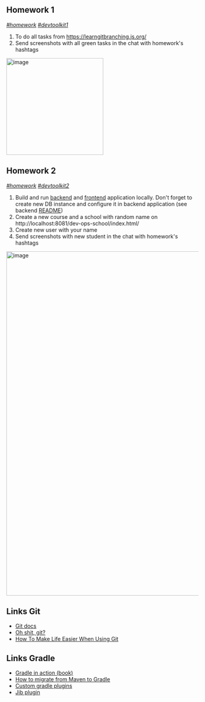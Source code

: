 ## Homework 1
*[#homework]() [#devtoolkit1]()*
1. To do all tasks from https://learngitbranching.js.org/
2. Send screenshots with all green tasks in the chat with homework's hashtags
<img width="254" alt="image" src="https://user-images.githubusercontent.com/10992037/183635754-95427eda-f53f-473f-b518-655b5b731a7b.png">

## Homework 2
*[#homework]() [#devtoolkit2]()*
1. Build and run [backend](https://github.com/tdevopsschool/dev-school-app) and [frontend](https://github.com/tdevopsschool/dev-school-front-app) application locally. Don't forget to create new DB instance and configure it in backend application (see backend [README](https://github.com/tdevopsschool/dev-school-app#readme))
2. Create a new course and a school with random name on http://localhost:8081/dev-ops-school/index.html/ 
3. Create new user with your name
3. Send screenshots with new student in the chat with homework's hashtags
<img width="903" alt="image" src="https://user-images.githubusercontent.com/10992037/183700632-1204d394-5f28-4f24-ab72-c95abc5f5c8d.png">


## Links Git
- [Git docs](https://git-scm.com/book/en/v2/Getting-Started-About-Version-Control)
- [Oh shit, git?](https://ohshitgit.com/)
- [How To Make Life Easier When Using Git](https://www.smashingmagazine.com/make-life-easier-when-using-git)

## Links Gradle
- [Gradle in action (book)](https://gradle.org/books/manning-publications-gradle-in-action.pdf)
- [How to migrate from Maven to Gradle](https://docs.gradle.org/current/userguide/migrating_from_maven.html)
- [Custom gradle plugins](https://docs.gradle.org/current/userguide/custom_plugins.html)
- [Jib plugin](https://github.com/GoogleContainerTools/jib/tree/master/jib-gradle-plugin)
